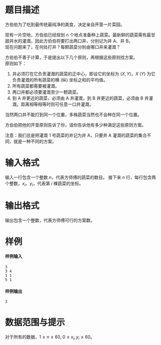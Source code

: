 
# 题目描述

方伯伯为了吃到最传统最纯净的美食，决定亲自开垦一片菜园。

现有一片空地，方伯伯已经规划 $n$ 个地点准备种上蔬菜。最新鲜的蔬菜需有最甘甜井水的灌溉，因此方伯伯将要打出两口井，分别记为井 A、井 B。  
现在问题来了，在何处打井？每颗蔬菜分别由哪口井来灌溉？

方伯伯不善于计算，于是提出以下几个原则，再根据这些原则找方案。  
原则如下：

1. 井必须打在它负责灌溉的蔬菜的正中心，即设它的坐标为 $(X,Y)$，$X$ ($Y$) 为它负责灌溉的所有蔬菜的横 (纵) 坐标之和的平均值。
2. 所有蔬菜都需要被灌溉。
3. 两口井都必须要灌溉至少一颗蔬菜。
4. 到 A 井更近的蔬菜，必须由 A 井灌溉，到 B 井更近的蔬菜，必须由 B 井灌溉。距离相等相等时则可任意一口井灌溉。

当然两口井不能打到同一个位置，多株蔬菜当然也不会种在同一个位置。

方伯伯把他的开垦原则告诉了你，请你告诉他有多少种满足这些原则方案。  

注意：我们总是把灌溉 $1$ 号蔬菜的井记为井 A，只要井 A 灌溉的蔬菜的集合不同，就是一种不同的方案。

# 输入格式

输入一行包含一个整数 $n$，代表方师傅的蔬菜的数目。
接下来 $n$ 行，每行包含两个整数，$x_i$，$y_i$，代表第 $i$ 棵蔬菜的坐标。

# 输出格式

输出包含一个整数，代表方师傅可行的方案数。

# 样例

#### 样例输入
```plain
3
3 4
1 1
5 1
```

#### 样例输出
```plain
3
```

# 数据范围与提示

对于所有的数据，$1 \leq n \leq 60,\ 0 \leq x_i,y_i \leq 60$。

